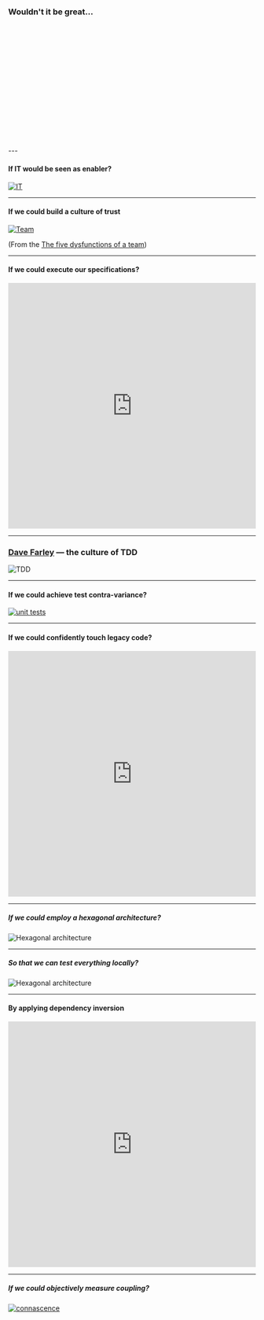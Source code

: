 <section data-background-image="./images/todd-desantis-RBa31iRYbfg-unsplash.jpg">

### Wouldn't it be great...

&nbsp;

&nbsp;

&nbsp;

&nbsp;

&nbsp;

&nbsp;

&nbsp;

&nbsp;


</section>
---

#### If IT would be seen as enabler?

[![IT](./images/how-does-business-see-it.png)](https://www.youtube.com/watch?v=mS0AJLqmnvQ)

---

#### If we could build a culture of trust

[![Team](./images/dysfunctional-team.png)](https://youtu.be/Ro0NBgHo_a8)

(From the [The five dysfunctions of a team](https://www.amazon.com/Five-Dysfunctions-Team-Leadership-Fable/dp/0787960756))
<!-- .element: class="fragment"-->

---

#### If we could execute our specifications?

<iframe frameborder="0" width="100%" height="500px" src="https://replit.com/@zwh/Stack-with-TDD-Javascript-and-Jasmine?lite=false"></iframe>

---

### [Dave Farley](https://www.youtube.com/watch?v=Bq_oz7nCNUA) &#8212; the culture of TDD

![TDD](./images/dave_farley_tdd.png)

---

#### If we could achieve test contra-variance?

[![unit tests](./images/covariant_unit_tests.png)](https://martinfowler.com/bliki/UnitTest.html)

---

#### If we could confidently touch legacy code?

<iframe frameborder="0" width="100%" height="500px" src="https://replit.com/@zwh/ApprovalTestDemo-1?lite=false"></iframe>

---

##### If we could employ a hexagonal architecture?

![Hexagonal architecture](./images/hex_arch.png)

---

##### So that we can test everything locally?

![Hexagonal architecture](./images/hex_arch_unit.png)

---

#### By applying dependency inversion

<iframe frameborder="0" width="100%" height="500px" src="https://replit.com/@zwh/DatabaseAdapterPattern?lite=false"></iframe>

---

##### If we could objectively measure coupling?

[![connascence](./images/connascence-o-meter.png)](https://codesai.com/2017/07/two-examples-of-connascence-of-position)


